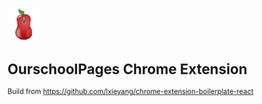 <img src="src/assets/img/icon-128.png" width="64"/>

# OurschoolPages Chrome Extension
Build from https://github.com/lxieyang/chrome-extension-boilerplate-react
